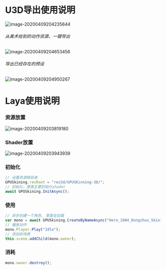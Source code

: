 # U3D导出使用说明



![image-20200409204235644](C:\Users\FengZeng\AppData\Roaming\Typora\typora-user-images\image-20200409204235644.png)

###### 从美术给到的动作资源，一键导出

![image-20200409204653456](C:\Users\FengZeng\AppData\Roaming\Typora\typora-user-images\image-20200409204653456.png)



###### 导出已经存在的预设

![image-20200409204950267](C:\Users\FengZeng\AppData\Roaming\Typora\typora-user-images\image-20200409204950267.png)



# Laya使用说明

### 资源放置

![image-20200409203819180](C:\Users\FengZeng\AppData\Roaming\Typora\typora-user-images\image-20200409203819180.png)



### Shader放置

![image-20200409203943939](C:\Users\FengZeng\AppData\Roaming\Typora\typora-user-images\image-20200409203943939.png)





### 初始化

```typescript
// 设置资源根目录
GPUSkining.resRoot = "res3d/GPUSKinning-30/";
// 初始化，里面主要初始化shader
await GPUSkining.InitAsync();
```


### 使用
```typescript
// 异步创建一个角色, 里面会加载
var mono = await GPUSkining.CreateByNameAsync("Hero_1004_Dongzhuo_Skin1", true);
// 播放动作
mono.Player.Play("Idle");
// 添加到场景
this.scene.addChild(mono.owner);
```

### 消耗

```typescript
mono.owner.destroy();
```



